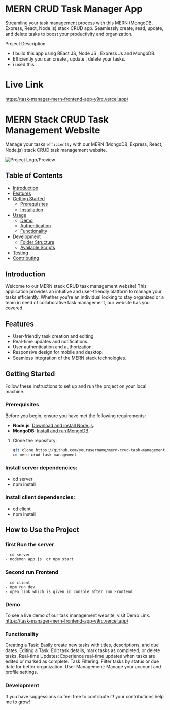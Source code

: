 # MERN CRUD Task Manager App
Streamline your task management process with this MERN (MongoDB, Express, React, Node.js) stack CRUD app. Seamlessly create, read, update, and delete tasks to boost your productivity and organization.

Project Description
- I build this app using REact JS, Node JS , Express Js and MongoDB.
- Efficiently you can create , update , delete your tasks.
- i used this 
# Live Link
   https://task-manager-mern-frontend-app-y9rc.vercel.app/
# MERN Stack CRUD Task Management Website

Manage your tasks `efficiently` with our MERN (MongoDB, Express, React, Node.js) stack CRUD task management website.

![Project Logo/Preview](link-to-your-logo-or-preview-image)

## Table of Contents

- [Introduction](#introduction)
- [Features](#features)
- [Getting Started](#getting-started)
  - [Prerequisites](#prerequisites)
  - [Installation](#installation)
- [Usage](#usage)
  - [Demo](#demo)
  - [Authentication](#authentication)
  - [Functionality](#functionality)
- [Development](#development)
  - [Folder Structure](#folder-structure)
  - [Available Scripts](#available-scripts)
- [Testing](#testing)
- [Contributing](#contributing)

## Introduction

Welcome to our MERN stack CRUD task management website! This application provides an intuitive and user-friendly platform to manage your tasks efficiently. Whether you're an individual looking to stay organized or a team in need of collaborative task management, our website has you covered.

## Features

- User-friendly task creation and editing.
- Real-time updates and notifications.
- User authentication and authorization.
- Responsive design for mobile and desktop.
- Seamless integration of the MERN stack technologies.

## Getting Started

Follow these instructions to set up and run the project on your local machine.
    
### Prerequisites

Before you begin, ensure you have met the following requirements:

- **Node.js**: [Download and install Node.js](https://nodejs.org/).
- **MongoDB**: [Install and run MongoDB](https://docs.mongodb.com/manual/installation/).

1. Clone the repository:

   ```bash
   git clone https://github.com/yourusername/mern-crud-task-management.git
   cd mern-crud-task-management


### Install server dependencies:
- cd server
- npm install

### Install client dependencies:
- cd client
- npm install

##  How to Use the Project
   ### first Run the server
    - cd server
    - nodemon app.js  or npm start 
   ### Second run Frontend
    - cd client
    - npm run dev
    - open link which is given in console after run Frontend

### Demo
To see a live demo of our task management website, visit Demo Link.
     https://task-manager-mern-frontend-app-y9rc.vercel.app/

### Functionality
  Creating a Task: Easily create new tasks with titles, descriptions, and due dates.
  Editing a Task: Edit task details, mark tasks as completed, or delete tasks.
  Real-time Updates: Experience real-time updates when tasks are edited or marked as complete.
  Task Filtering: Filter tasks by status or due date for better organization.
  User Management: Manage your account and profile settings.

### Development
  If you have suggessions so feel free to contribute it!
  your contributions help me to grow!
